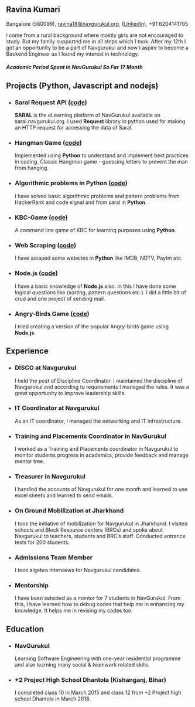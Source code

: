 ## Ravina Kumari  
Bangalore (560099),
ravina18@navgurukul.org,
([LinkedIn](https://www.linkedin.com/in/ravina-kumari-76279616a/)),
+91 6204141705


I come from a rural background where mostly girls are not encouraged to study. But my family supported
me in all steps which I took. After my 12th I got an opportunity to be a part of Navgurukul and now I aspire
to become a Backend Engineer as I found my interest in technology.
##### Academic Period Spent in **NavGurukul** So Far   **17 Month**

## Projects (Python, Javascript and nodejs)
- ### Saral Request API ([code](https://github.com/ravinaNG/request_in_python))
   **SARAL** is the eLearning platform of NavGurukul available on saral.navgurukul.org. I used **Request** library in python used for making an HTTP request for accessing the data of Saral.
- ### Hangman Game ([code](https://github.com/ravinaNG/python/tree/master/python/HangMan))
  Implemented using **Python** to understand and implement best practices in coding.
Classic Hangman game - guessing letters to prevent the man from hanging.
- ### Algorithmic problems in Python ([code](https://github.com/ravinaNG/python))
  I have solved basic algorithmic problems and pattern problems from HackerRank and
code signal and from saral in **Python**.
- ### KBC-Game ([code](https://github.com/ravinaNG/python/blob/master/List/KBC_Game.py))
  A command line game of KBC for learning purposes using **Python**.
- ### Web Scraping ([code](https://github.com/ravinaNG/Web-scraping-in-python))
  I have scraped some websites in **Python** like IMDB, NDTV, Paytm etc.
- ### Node.js ([code](https://github.com/ravinaNG/Nodejs-2))
  I have a basic knowledge of **Node.js** also. In this I have done some logical questions
like (sorting, pattern questions etc.). I did a little bit of crud and one project of
sending mail.
- ### Angry-Birds Game ([code](https://github.com/ravinaNG/Angry-birds))
  I tried creating a version of the popular Angry-birds game using **Node.js**.

## Experience
- ### DISCO at Navgurukul
  I held the post of Discipline Coordinator. I maintained the discipline of Navgurukul and according to requirements I managed the rules. It was a great opportunity to improve leadership skills.
- ### IT Coordinator at Navgurukul
  As an IT coordinator, I managed the networking and IT infrastructure.
- ### Training and Placements Coordinator in NavGurukul
  I worked as a Training and Placements coordinator in Navgurukul to monitor students progress in academics, provide feedback and manage mentor tree.
- ### Treasurer in Navgurukul
  I handled the accounts of Navgurukul for one month and learned to use excel sheets and learned to send emails.
- ### On Ground Mobilization at Jharkhand
  I took the initiative of mobilization for Navgurukul in Jharkhand. I visited schools and Block Resource centers (BRCs) and spoke about Navgurukul to teachers, students and BRC’s staff. Conducted entrance tests for 200 students.
- ### Admissions Team Member
  I took algebra Interviews for Navgurukul candidates.
- ### Mentorship
  I have been selected as a mentor for 7 students in NavGurukul. From this, I have learned how to debug codes that help me in enhancing my knowledge. It helps me in revising my codes too.

## Education
- ### NavGurukul
  Learning Software Engineering with one-year residential programme and also learning many social & teamwork related skills.

- ### +2 Project High School Dhantola (Kishanganj, Bihar)
  I completed class 10 in March 2015 and class 12 from +2 Project high school Dhantola in March 2018.
